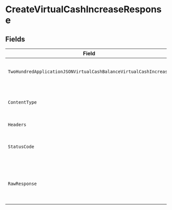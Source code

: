 # CreateVirtualCashIncreaseResponse


## Fields

| Field                                                                                                                                                                          | Type                                                                                                                                                                           | Required                                                                                                                                                                       | Description                                                                                                                                                                    |
| ------------------------------------------------------------------------------------------------------------------------------------------------------------------------------ | ------------------------------------------------------------------------------------------------------------------------------------------------------------------------------ | ------------------------------------------------------------------------------------------------------------------------------------------------------------------------------ | ------------------------------------------------------------------------------------------------------------------------------------------------------------------------------ |
| `TwoHundredApplicationJSONVirtualCashBalanceVirtualCashIncrease`                                                                                                               | [*operations.CreateVirtualCashIncreaseVirtualCashBalanceVirtualCashIncrease](../../../pkg/models/operations/createvirtualcashincreasevirtualcashbalancevirtualcashincrease.md) | :heavy_minus_sign:                                                                                                                                                             | Virtual Cash Balances Increase                                                                                                                                                 |
| `ContentType`                                                                                                                                                                  | *string*                                                                                                                                                                       | :heavy_check_mark:                                                                                                                                                             | HTTP response content type for this operation                                                                                                                                  |
| `Headers`                                                                                                                                                                      | map[string][]*string*                                                                                                                                                          | :heavy_check_mark:                                                                                                                                                             | N/A                                                                                                                                                                            |
| `StatusCode`                                                                                                                                                                   | *int*                                                                                                                                                                          | :heavy_check_mark:                                                                                                                                                             | HTTP response status code for this operation                                                                                                                                   |
| `RawResponse`                                                                                                                                                                  | [*http.Response](https://pkg.go.dev/net/http#Response)                                                                                                                         | :heavy_check_mark:                                                                                                                                                             | Raw HTTP response; suitable for custom response parsing                                                                                                                        |